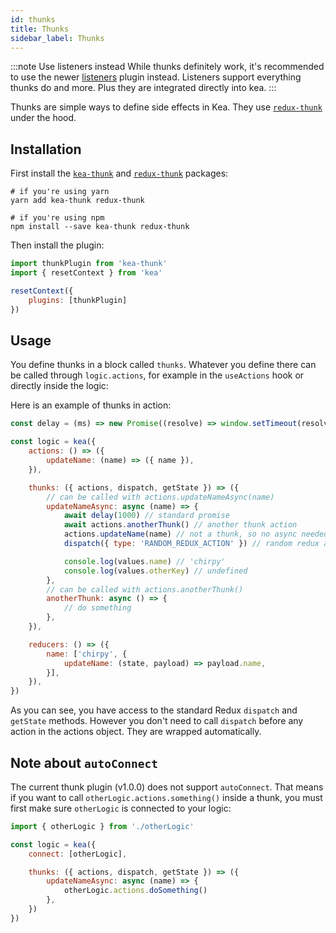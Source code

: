 ```yaml
---
id: thunks
title: Thunks
sidebar_label: Thunks
---
```


:::note Use listeners instead
While thunks definitely work, it's recommended to use the newer [listeners](/docs/effects/listeners) plugin instead. 
Listeners support everything thunks do and more. Plus they are integrated directly into kea.
:::

Thunks are simple ways to define side effects in Kea. They use [`redux-thunk`](https://github.com/gaearon/redux-thunk)
under the hood.

## Installation

First install the [`kea-thunk`](https://github.com/keajs/kea-thunk) and [`redux-thunk`](https://github.com/gaearon/redux-thunk) packages:

```shell
# if you're using yarn
yarn add kea-thunk redux-thunk

# if you're using npm
npm install --save kea-thunk redux-thunk
```

Then install the plugin:

```javascript
import thunkPlugin from 'kea-thunk'
import { resetContext } from 'kea'

resetContext({
    plugins: [thunkPlugin]
})
```

## Usage

You define thunks in a block called `thunks`. Whatever you define there can be called through `logic.actions`, 
for example in the `useActions` hook or directly inside the logic:

Here is an example of thunks in action:

```javascript
const delay = (ms) => new Promise((resolve) => window.setTimeout(resolve, ms))

const logic = kea({
    actions: () => ({
        updateName: (name) => ({ name }),
    }),

    thunks: ({ actions, dispatch, getState }) => ({
        // can be called with actions.updateNameAsync(name)
        updateNameAsync: async (name) => {
            await delay(1000) // standard promise
            await actions.anotherThunk() // another thunk action
            actions.updateName(name) // not a thunk, so no async needed
            dispatch({ type: 'RANDOM_REDUX_ACTION' }) // random redux action

            console.log(values.name) // 'chirpy'
            console.log(values.otherKey) // undefined
        },
        // can be called with actions.anotherThunk()
        anotherThunk: async () => {
            // do something
        },
    }),

    reducers: () => ({
        name: ['chirpy', {
            updateName: (state, payload) => payload.name,
        }],
    }),
})
```

As you can see, you have access to the standard Redux `dispatch` and `getState` methods. 
However you don't need to call `dispatch` before any action in the actions object. 
They are wrapped automatically.

## Note about `autoConnect`

The current thunk plugin (v1.0.0) does not support `autoConnect`. That means if you want to call `otherLogic.actions.something()`
inside a thunk, you must first make sure `otherLogic` is connected to your logic:

```javascript
import { otherLogic } from './otherLogic'

const logic = kea({
    connect: [otherLogic],

    thunks: ({ actions, dispatch, getState }) => ({
        updateNameAsync: async (name) => {
            otherLogic.actions.doSomething()
        },
    })
})
```
